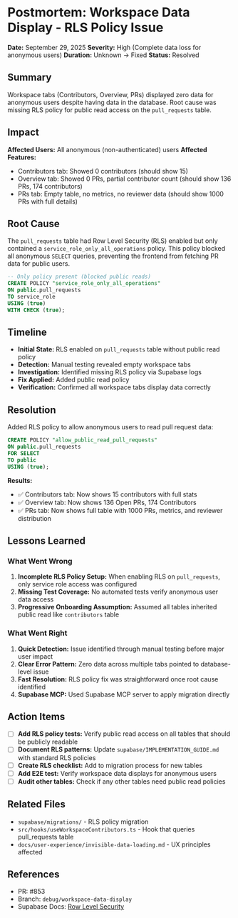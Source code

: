 # Postmortem: Workspace Data Display - RLS Policy Issue

**Date:** September 29, 2025
**Severity:** High (Complete data loss for anonymous users)
**Duration:** Unknown → Fixed
**Status:** Resolved

## Summary

Workspace tabs (Contributors, Overview, PRs) displayed zero data for anonymous users despite having data in the database. Root cause was missing RLS policy for public read access on the `pull_requests` table.

## Impact

**Affected Users:** All anonymous (non-authenticated) users
**Affected Features:**
- Contributors tab: Showed 0 contributors (should show 15)
- Overview tab: Showed 0 PRs, partial contributor count (should show 136 PRs, 174 contributors)
- PRs tab: Empty table, no metrics, no reviewer data (should show 1000 PRs with full details)

## Root Cause

The `pull_requests` table had Row Level Security (RLS) enabled but only contained a `service_role_only_all_operations` policy. This policy blocked all anonymous `SELECT` queries, preventing the frontend from fetching PR data for public users.

```sql
-- Only policy present (blocked public reads)
CREATE POLICY "service_role_only_all_operations"
ON public.pull_requests
TO service_role
USING (true)
WITH CHECK (true);
```

## Timeline

- **Initial State:** RLS enabled on `pull_requests` table without public read policy
- **Detection:** Manual testing revealed empty workspace tabs
- **Investigation:** Identified missing RLS policy via Supabase logs
- **Fix Applied:** Added public read policy
- **Verification:** Confirmed all workspace tabs display data correctly

## Resolution

Added RLS policy to allow anonymous users to read pull request data:

```sql
CREATE POLICY "allow_public_read_pull_requests"
ON public.pull_requests
FOR SELECT
TO public
USING (true);
```

**Results:**
- ✅ Contributors tab: Now shows 15 contributors with full stats
- ✅ Overview tab: Now shows 136 Open PRs, 174 Contributors
- ✅ PRs tab: Now shows full table with 1000 PRs, metrics, and reviewer distribution

## Lessons Learned

### What Went Wrong

1. **Incomplete RLS Policy Setup:** When enabling RLS on `pull_requests`, only service role access was configured
2. **Missing Test Coverage:** No automated tests verify anonymous user data access
3. **Progressive Onboarding Assumption:** Assumed all tables inherited public read like `contributors` table

### What Went Right

1. **Quick Detection:** Issue identified through manual testing before major user impact
2. **Clear Error Pattern:** Zero data across multiple tabs pointed to database-level issue
3. **Fast Resolution:** RLS policy fix was straightforward once root cause identified
4. **Supabase MCP:** Used Supabase MCP server to apply migration directly

## Action Items

- [ ] **Add RLS policy tests:** Verify public read access on all tables that should be publicly readable
- [ ] **Document RLS patterns:** Update `supabase/IMPLEMENTATION_GUIDE.md` with standard RLS policies
- [ ] **Create RLS checklist:** Add to migration process for new tables
- [ ] **Add E2E test:** Verify workspace data displays for anonymous users
- [ ] **Audit other tables:** Check if any other tables need public read policies

## Related Files

- `supabase/migrations/` - RLS policy migration
- `src/hooks/useWorkspaceContributors.ts` - Hook that queries pull_requests table
- `docs/user-experience/invisible-data-loading.md` - UX principles affected

## References

- PR: #853
- Branch: `debug/workspace-data-display`
- Supabase Docs: [Row Level Security](https://supabase.com/docs/guides/auth/row-level-security)